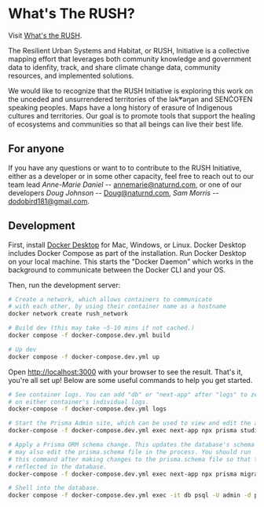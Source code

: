 # What's The RUSH?
Visit [What's the RUSH](https://whatstherush.ca).

The Resilient Urban Systems and Habitat, or RUSH, Initiative is a collective mapping effort that leverages both community knowledge and government data to idenfity, track, and share climate change data, community resources, and implemented solutions.

We would like to recognize that the RUSH Initiative is exploring this work on the unceded and unsurrendered territories of the lək̓ʷəŋən and SENĆOŦEN speaking peoples. Maps have a long history of erasure of Indigenous cultures and territories. Our goal is to promote tools that support the healing of ecosystems and communities so that all beings can live their best life.

## For anyone
If you have any questions or want to to contribute to the RUSH Initiative, either as a developer or in some other capacity, feel free to reach out to our team lead _Anne-Marie Daniel_ -- annemarie@naturnd.com, or one of our developers _Doug Johnson_ -- Doug@naturnd.com, _Sam Morris_ -- dodobird181@gmail.com.

## Development
First, install [Docker Desktop](https://docs.docker.com/get-docker) for Mac, Windows, or Linux. Docker Desktop includes Docker Compose as part of the installation. Run Docker Desktop on your local machine. This starts the "Docker Daemon" which works in the background to communicate between the Docker CLI and your OS.

Then, run the development server:
```bash
# Create a network, which allows containers to communicate
# with each other, by using their container name as a hostname
docker network create rush_network

# Build dev (this may take ~5-10 mins if not cached.)
docker compose -f docker-compose.dev.yml build

# Up dev
docker compose -f docker-compose.dev.yml up
```
Open [http://localhost:3000](http://localhost:3000) with your browser to see the result. That's it, you're all set up! Below are some useful commands to help you get started.
```bash
# See container logs. You can add "db" or "next-app" after "logs" to zero-in
# on either container's individual logs.
docker-compose -f docker-compose.dev.yml logs

# Start the Prisma Admin site, which can be used to view and edit the app's data.
docker-compose -f docker-compose.dev.yml exec next-app npx prisma studio

# Apply a Prisma ORM schema change. This updates the database's schema and
# may also edit the prisma.schema file in the process. You should run
# this command after making changes to the prisma.schema file so that they are
# reflected in the database.
docker-compose -f docker-compose.dev.yml exec next-app npx prisma migrate dev

# Shell into the database.
docker compose -f docker-compose.dev.yml exec -it db psql -U admin -d postgres
```


